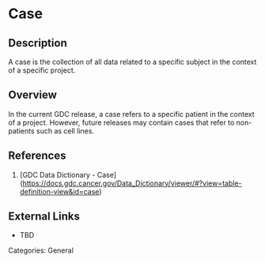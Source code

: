 # Case #
## Description ##
A case is the collection of all data related to a specific subject in the context of a specific project.
## Overview ##

In the current GDC release, a case refers to a specific patient in the context of a project.  However, future releases may contain cases that refer to non-patients such as cell lines.  

## References ##
1. [GDC Data Dictionary - Case] (https://docs.gdc.cancer.gov/Data_Dictionary/viewer/#?view=table-definition-view&id=case)

## External Links ##
* TBD

Categories: General
